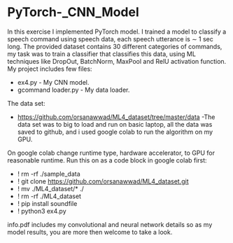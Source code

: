 # PyTorch-_CNN_Model

In this exercise I implemented PyTorch model.
I trained a model to classify a speech command using speech data, each speech utterance is ∼ 1 sec long.
The provided dataset contains 30 different categories of commands, my task was to train a classifier that classifies this data,
using ML techniques like DropOut, BatchNorm, MaxPool and RelU activation function.
My project includes few files:
* ex4.py - My CNN model.
* gcommand loader.py - My data loader.

The data set:
* https://github.com/orsanawwad/ML4_dataset/tree/master/data -The data set was to big to load and run on basic laptop,
all the data was saved to github, and i used google colab to run the algorithm on my GPU. 

On google colab change runtime type, hardware accelerator, to GPU for reasonable runtime.
Run this on as a code block in google colab first:
* ! rm -rf ./sample_data
* ! git clone https://github.com/orsanawwad/ML4_dataset.git
* ! mv ./ML4_dataset/* ./
* ! rm -rf ./ML4_dataset
* ! pip install soundfile
* ! python3 ex4.py

info.pdf includes my convolutional and neural network details so as my model results, you are more then welcome to take a look.
